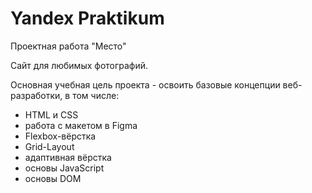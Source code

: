 # Yandex Praktikum
Проектная работа "Место"

Сайт для любимых фотографий.

Основная учебная цель проекта - освоить базовые концепции веб-разработки, в том числе:

* HTML и CSS
* работа с макетом в Figma
* Flexbox-вёрстка
* Grid-Layout
* адаптивная вёрстка
* основы JavaScript
* основы DOM
